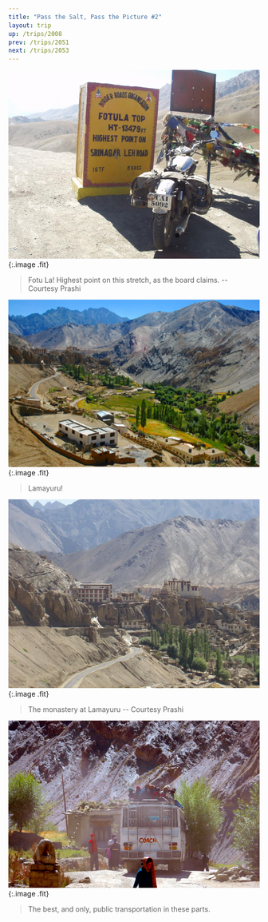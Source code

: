 ```yaml
---
title: "Pass the Salt, Pass the Picture #2"
layout: trip
up: /trips/2008
prev: /trips/2051
next: /trips/2053
---
```


![P2010113.JPG](/images/photos/P2010113.JPG 'P2010113.JPG'){:.image .fit}

>  Fotu La! Highest point on this stretch, as the             board claims. -- Courtesy Prashi 

![DSC_0289.JPG](/images/photos/DSC_0289.JPG 'DSC_0289.JPG'){:.image .fit}

>  Lamayuru! 

![P2010114.JPG](/images/photos/P2010114.JPG 'P2010114.JPG'){:.image .fit}

>  The monastery at Lamayuru -- Courtesy Prashi             

![DSC_0290.JPG](/images/photos/DSC_0290.JPG 'DSC_0290.JPG'){:.image .fit}

>  The best, and only, public transportation in             these parts. 


